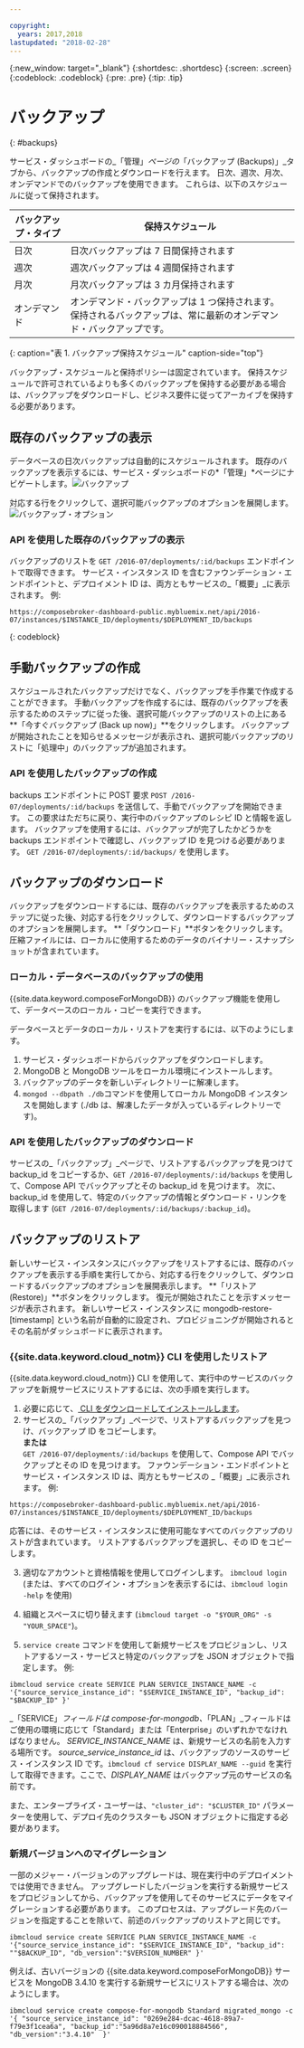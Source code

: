 ```yaml
---

copyright:
  years: 2017,2018
lastupdated: "2018-02-28"
---
```


{:new_window: target="_blank"}
{:shortdesc: .shortdesc}
{:screen: .screen}
{:codeblock: .codeblock}
{:pre: .pre}
{:tip: .tip}

# バックアップ
{: #backups}

サービス・ダッシュボードの_「管理」_ページの_「バックアップ (Backups)」_タブから、バックアップの作成とダウンロードを行えます。 日次、週次、月次、オンデマンドでのバックアップを使用できます。 これらは、以下のスケジュールに従って保持されます。

バックアップ・タイプ|保持スケジュール
----------|-----------
日次|日次バックアップは 7 日間保持されます
週次|週次バックアップは 4 週間保持されます
月次|月次バックアップは 3 カ月保持されます
オンデマンド|オンデマンド・バックアップは 1 つ保持されます。 保持されるバックアップは、常に最新のオンデマンド・バックアップです。
{: caption="表 1. バックアップ保持スケジュール" caption-side="top"}

バックアップ・スケジュールと保持ポリシーは固定されています。 保持スケジュールで許可されているよりも多くのバックアップを保持する必要がある場合は、バックアップをダウンロードし、ビジネス要件に従ってアーカイブを保持する必要があります。

## 既存のバックアップの表示

データベースの日次バックアップは自動的にスケジュールされます。 既存のバックアップを表示するには、サービス・ダッシュボードの*「管理」*ページにナビゲートします。![バックアップ](./images/mongodb-backups-show.png "使用可能なバックアップのリスト")

対応する行をクリックして、選択可能バックアップのオプションを展開します。
  ![バックアップ・オプション](./images/mongodb-backups-options.png "バックアップのオプション。") 

### API を使用した既存のバックアップの表示

バックアップのリストを `GET /2016-07/deployments/:id/backups` エンドポイントで取得できます。 サービス・インスタンス ID を含むファウンデーション・エンドポイントと、デプロイメント ID は、両方ともサービスの_「概要」_に表示されます。 例: 

```
https://composebroker-dashboard-public.mybluemix.net/api/2016-07/instances/$INSTANCE_ID/deployments/$DEPLOYMENT_ID/backups
```
{: codeblock}

## 手動バックアップの作成

スケジュールされたバックアップだけでなく、バックアップを手作業で作成することができます。 手動バックアップを作成するには、既存のバックアップを表示するためのステップに従った後、選択可能バックアップのリストの上にある**「今すぐバックアップ (Back up now)」**をクリックします。 バックアップが開始されたことを知らせるメッセージが表示され、選択可能バックアップのリストに「処理中」のバックアップが追加されます。

### API を使用したバックアップの作成

backups エンドポイントに POST 要求 `POST /2016-07/deployments/:id/backups` を送信して、手動でバックアップを開始できます。 この要求はただちに戻り、実行中のバックアップのレシピ ID と情報を返します。 バックアップを使用するには、バックアップが完了したかどうかを backups エンドポイントで確認し、バックアップ ID を見つける必要があります。 `GET /2016-07/deployments/:id/backups/` を使用します。

## バックアップのダウンロード

バックアップをダウンロードするには、既存のバックアップを表示するためのステップに従った後、対応する行をクリックして、ダウンロードするバックアップのオプションを展開します。 **「ダウンロード」**ボタンをクリックします。 圧縮ファイルには、ローカルに使用するためのデータのバイナリー・スナップショットが含まれています。

### ローカル・データベースのバックアップの使用

{{site.data.keyword.composeForMongoDB}} のバックアップ機能を使用して、データベースのローカル・コピーを実行できます。

データベースとデータのローカル・リストアを実行するには、以下のようにします。

1. サービス・ダッシュボードからバックアップをダウンロードします。
2. MongoDB と MongoDB ツールをローカル環境にインストールします。
3. バックアップのデータを新しいディレクトリーに解凍します。
4. `mongod --dbpath ./db`コマンドを使用してローカル MongoDB インスタンスを開始します (./db は、解凍したデータが入っているディレクトリーです)。

### API を使用したバックアップのダウンロード
サービスの_「バックアップ」_ページで、リストアするバックアップを見つけて backup_id をコピーするか、`GET /2016-07/deployments/:id/backups` を使用して、Compose API でバックアップとその backup_id を見つけます。 次に、backup_id を使用して、特定のバックアップの情報とダウンロード・リンクを取得します (`GET /2016-07/deployments/:id/backups/:backup_id`)。

## バックアップのリストア

新しいサービス・インスタンスにバックアップをリストアするには、既存のバックアップを表示する手順を実行してから、対応する行をクリックして、ダウンロードするバックアップのオプションを展開表示します。 **「リストア (Restore)」**ボタンをクリックします。 復元が開始されたことを示すメッセージが表示されます。 新しいサービス・インスタンスに mongodb-restore-[timestamp] という名前が自動的に設定され、プロビジョニングが開始されるとその名前がダッシュボードに表示されます。

### {{site.data.keyword.cloud_notm}} CLI を使用したリストア

{{site.data.keyword.cloud_notm}} CLI を使用して、実行中のサービスのバックアップを新規サービスにリストアするには、次の手順を実行します。 
1. 必要に応じて、[ CLI をダウンロードしてインストールします](https://console.{DomainName}/docs/cli/index.html#overview)。 
2. サービスの_「バックアップ」_ページで、リストアするバックアップを見つけ、バックアップ ID をコピーします。  
  **または**  
  `GET /2016-07/deployments/:id/backups` を使用して、Compose API でバックアップとその ID を見つけます。 ファウンデーション・エンドポイントとサービス・インスタンス ID は、両方ともサービスの _「概要」_に表示されます。 例: 
  ``` 
  https://composebroker-dashboard-public.mybluemix.net/api/2016-07/instances/$INSTANCE_ID/deployments/$DEPLOYMENT_ID/backups
  ```  
  応答には、そのサービス・インスタンスに使用可能なすべてのバックアップのリストが含まれています。 リストアするバックアップを選択し、その ID をコピーします。

3. 適切なアカウントと資格情報を使用してログインします。 `ibmcloud login` (または、すべてのログイン・オプションを表示するには、`ibmcloud login -help` を使用)

4. 組織とスペースに切り替えます (`ibmcloud target -o "$YOUR_ORG" -s "YOUR_SPACE"`)。

5. `service create` コマンドを使用して新規サービスをプロビジョンし、リストアするソース・サービスと特定のバックアップを JSON オブジェクトで指定します。 例:
``` 
ibmcloud service create SERVICE PLAN SERVICE_INSTANCE_NAME -c '{"source_service_instance_id": "$SERVICE_INSTANCE_ID", "backup_id": "$BACKUP_ID" }'
```
  _「SERVICE」_フィールドは compose-for-mongodb、_「PLAN」_フィールドはご使用の環境に応じて「Standard」または「Enterprise」のいずれかでなければなりません。 _SERVICE\_INSTANCE\_NAME_ は、新規サービスの名前を入力する場所です。 _source\_service\_instance\_id_ は、バックアップのソースのサービス・インスタンス ID です。`ibmcloud cf service DISPLAY_NAME --guid` を実行して取得できます。ここで、_DISPLAY\_NAME_ はバックアップ元のサービスの名前です。 
  
  また、エンタープライズ・ユーザーは、`"cluster_id": "$CLUSTER_ID"` パラメーターを使用して、デプロイ先のクラスターも JSON オブジェクトに指定する必要があります。

### 新規バージョンへのマイグレーション

一部のメジャー・バージョンのアップグレードは、現在実行中のデプロイメントでは使用できません。 アップグレードしたバージョンを実行する新規サービスをプロビジョンしてから、バックアップを使用してそのサービスにデータをマイグレーションする必要があります。 このプロセスは、アップグレード先のバージョンを指定することを除いて、前述のバックアップのリストアと同じです。

``` 
ibmcloud service create SERVICE PLAN SERVICE_INSTANCE_NAME -c '{"source_service_instance_id": "$SERVICE_INSTANCE_ID", "backup_id": ""$BACKUP_ID", "db_version":"$VERSION_NUMBER" }'
```

例えば、古いバージョンの {{site.data.keyword.composeForMongoDB}} サービスを MongoDB 3.4.10 を実行する新規サービスにリストアする場合は、次のようにします。
```
ibmcloud service create compose-for-mongodb Standard migrated_mongo -c '{ "source_service_instance_id": "0269e284-dcac-4618-89a7-f79e3f1cea6a", "backup_id":"5a96d8a7e16c090018884566", "db_version":"3.4.10"  }'
```
